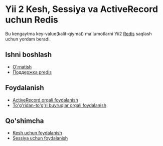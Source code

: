 Yii 2 Kesh, Sessiya va ActiveRecord uchun Redis
===============================================

Bu kengaytma key-value(kalit-qiymat) ma'lumotlarni Yii2 [Redis](https://redis.io/) saqlash uchun yordam beradi.

Ishni boshlash
---------------

* [O'rnatish](installation.md)
* [Поддержка predis](predis.md)

Foydalanish
----- 

* [ActiveRecord orqali foydalanish](usage-ar.md)
* [To'g'ridan-to'g'ri buyruqlar orqali foydalanish](usage-commands.md)

Qo'shimcha
-----------------

* [Kesh uchun foydalanish](topics-cache.md)
* [Sessiya uchun foydalanish](topics-session.md)
